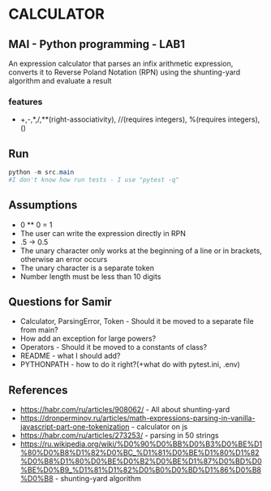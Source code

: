 # CALCULATOR
## MAI - Python programming - LAB1
An expression calculator that parses an infix arithmetic expression,
converts it to Reverse Poland Notation (RPN) using the shunting-yard algorithm
and evaluate a result
### features
- +,-,*,/,**(right-associativity), //(requires integers), %(requires integers), ()

## Run
```powershell
python -m src.main
#I don't know how run tests - I use "pytest -q"
```
## Assumptions
- 0 ** 0 = 1
- The user can write the expression directly in RPN
- .5 -> 0.5
- The unary character only works at the beginning of a line or in brackets, otherwise an error occurs
- The unary character is a separate token
- Number length must be less than 10 digits

## Questions for Samir
- Calculator, ParsingError, Token - Should it be moved to a separate file from main?
- How add an exception for large powers?
- Operators - Should it be moved to a constants of class?
- README - what I should add?
- PYTHONPATH - how to do it right?(+what do with pytest.ini, .env)

## References
- https://habr.com/ru/articles/908062/ - All about shunting-yard
- https://dronperminov.ru/articles/math-expressions-parsing-in-vanilla-javascript-part-one-tokenization - calculator on js
- https://habr.com/ru/articles/273253/ -  parsing in 50 strings
- https://ru.wikipedia.org/wiki/%D0%90%D0%BB%D0%B3%D0%BE%D1%80%D0%B8%D1%82%D0%BC_%D1%81%D0%BE%D1%80%D1%82%D0%B8%D1%80%D0%BE%D0%B2%D0%BE%D1%87%D0%BD%D0%BE%D0%B9_%D1%81%D1%82%D0%B0%D0%BD%D1%86%D0%B8%D0%B8 - shunting-yard algorithm
